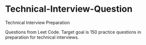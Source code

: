 # Technical-Interview-Question
Technical Interview Preparation

Questions from Leet Code.
Target goal is 150 practice questions in preparation for technical interviews.

